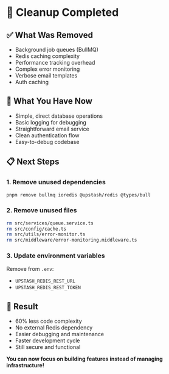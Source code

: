 # 🧹 Cleanup Completed

## ✅ What Was Removed
- Background job queues (BullMQ)
- Redis caching complexity
- Performance tracking overhead
- Complex error monitoring
- Verbose email templates
- Auth caching

## 🚀 What You Have Now
- Simple, direct database operations
- Basic logging for debugging
- Straightforward email service
- Clean authentication flow
- Easy-to-debug codebase

## 📋 Next Steps

### 1. Remove unused dependencies
```bash
pnpm remove bullmq ioredis @upstash/redis @types/bull
```

### 2. Remove unused files
```bash
rm src/services/queue.service.ts
rm src/config/cache.ts
rm src/utils/error-monitor.ts
rm src/middleware/error-monitoring.middleware.ts
```

### 3. Update environment variables
Remove from `.env`:
- `UPSTASH_REDIS_REST_URL`
- `UPSTASH_REDIS_REST_TOKEN`

## 🎯 Result
- 60% less code complexity
- No external Redis dependency
- Easier debugging and maintenance
- Faster development cycle
- Still secure and functional

**You can now focus on building features instead of managing infrastructure!**